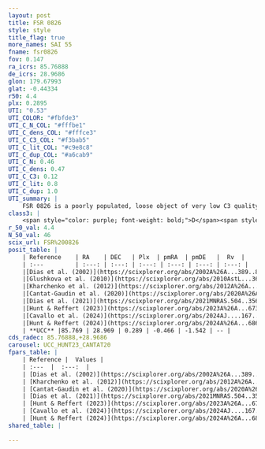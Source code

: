 ```yaml
---
layout: post
title: FSR 0826
style: style
title_flag: true
more_names: SAI 55
fname: fsr0826
fov: 0.147
ra_icrs: 85.76888
de_icrs: 28.9686
glon: 179.67993
glat: -0.44334
r50: 4.4
plx: 0.2895
UTI: "0.53"
UTI_COLOR: "#fbfde3"
UTI_C_N_COL: "#fffbe1"
UTI_C_dens_COL: "#fffce3"
UTI_C_C3_COL: "#f3bab5"
UTI_C_lit_COL: "#c9e8c8"
UTI_C_dup_COL: "#a6cab9"
UTI_C_N: 0.46
UTI_C_dens: 0.47
UTI_C_C3: 0.12
UTI_C_lit: 0.8
UTI_C_dup: 1.0
UTI_summary: |
    FSR 0826 is a poorly populated, loose object of very low C3 quality. It is well-studied in the literature.
class3: |
    <span style="color: purple; font-weight: bold;">D</span><span style="color: red; font-weight: bold;">C</span>
r_50_val: 4.4
N_50_val: 46
scix_url: FSR%200826
posit_table: |
    | Reference    | RA    | DEC   | Plx  | pmRA  | pmDE   |  Rv  |
    | :---         | :---: | :---: | :---: | :---: | :---: | :---: |
    |[Dias et al. (2002)](https://scixplorer.org/abs/2002A%26A...389..871D) | 85.717 | 28.941 | -- | -0.57 | -2.67 | -- |
    |[Glushkova et al. (2010)](https://scixplorer.org/abs/2010AstL...36...75G) | 85.713 | 28.945 | -- | -- | -- | -- |
    |[Kharchenko et al. (2012)](https://scixplorer.org/abs/2012A%26A...543A.156K) | 85.721 | 28.957 | -- | 2.19 | -2.18 | -- |
    |[Cantat-Gaudin et al. (2020)](https://scixplorer.org/abs/2020A%26A...640A...1C) | 85.765 | 28.989 | 0.281 | -0.535 | -1.585 | -- |
    |[Dias et al. (2021)](https://scixplorer.org/abs/2021MNRAS.504..356D) | 85.782 | 29.005 | 0.264 | -0.577 | -1.572 | -- |
    |[Hunt & Reffert (2023)](https://scixplorer.org/abs/2023A%26A...673A.114H) | 85.726 | 28.95 | 0.298 | -0.411 | -1.465 | 9.714 |
    |[Cavallo et al. (2024)](https://scixplorer.org/abs/2024AJ....167...12C) | 85.933 | 29.108 | 0.297 | -- | -- | -- |
    |[Hunt & Reffert (2024)](https://scixplorer.org/abs/2024A%26A...686A..42H) | 85.726 | 28.95 | 0.298 | -0.411 | -1.465 | 9.714 |
    | **UCC** |85.769 | 28.969 | 0.289 | -0.466 | -1.542 | -- | 
cds_radec: 85.76888,+28.9686
carousel: UCC_HUNT23_CANTAT20
fpars_table: |
    | Reference |  Values |
    | :---  |  :---:  |
    | [Dias et al. (2002)](https://scixplorer.org/abs/2002A%26A...389..871D) | `E(B-V)=1.09, Dist=2100.0, Age=7.0` |
    | [Kharchenko et al. (2012)](https://scixplorer.org/abs/2012A%26A...543A.156K) | `e_bv=1.149, distance=2100, log_age=7.3` |
    | [Cantat-Gaudin et al. (2020)](https://scixplorer.org/abs/2020A%26A...640A...1C) | `AVNN=2.78, DMNN=13.41, AgeNN=6.66` |
    | [Dias et al. (2021)](https://scixplorer.org/abs/2021MNRAS.504..356D) | `Av=2.618, Dist=2683, logage=7.704, [Fe/H]=-0.142` |
    | [Hunt & Reffert (2023)](https://scixplorer.org/abs/2023A%26A...673A.114H) | `AV50=2.636, diffAV50=2.598, MOD50=12.365, logAge50=7.893` |
    | [Cavallo et al. (2024)](https://scixplorer.org/abs/2024AJ....167...12C) | `AV50=2.45, dMod50=12.47, logAge50=8.25, [Fe/H]50=0.62` |
    | [Hunt & Reffert (2024)](https://scixplorer.org/abs/2024A%26A...686A..42H) | `MassJ=283.332` |
shared_table: |
    
---
```

